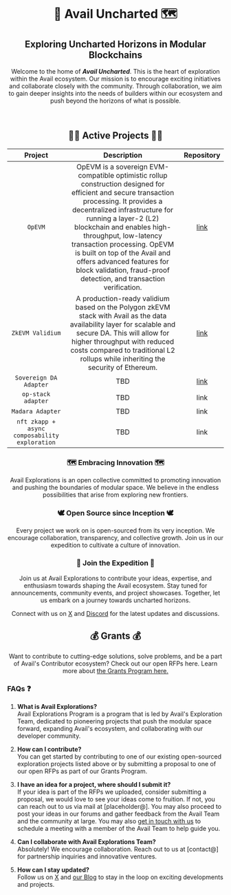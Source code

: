 <div align="center">
  
  <h1> 🚀 Avail Uncharted 🗺 </h1>
  <h2>Exploring Uncharted Horizons in Modular Blockchains</h2>
  <p>Welcome to the home of <b><i>Avail Uncharted</i></b>. This is the heart of exploration within the Avail ecosystem. Our mission is to encourage exciting initiatives and collaborate closely with the community. Through collaboration, we aim to gain deeper insights into the needs of builders within our ecosystem and push beyond the horizons of what is possible.</p>
<br>

## 🏃‍♂️ Active Projects 🏃‍♂️
| Project              | Description | Repository |
| :-------------------: | :---------: | :--------: |
| `OpEVM`        |   OpEVM is a sovereign EVM-compatible optimistic rollup construction designed for efficient and secure transaction processing. It provides a decentralized infrastructure for running a layer-2 (L2) blockchain and enables high-throughput, low-latency transaction processing. OpEVM is built on top of the Avail and offers advanced features for block validation, fraud-proof detection, and transaction verification. |  [link](https://github.com/availproject/op-evm) |
| `ZkEVM Validium` | A production-ready validium based on the Polygon zkEVM stack with Avail as the data availability layer for scalable and secure DA. This will allow for higher throughput with reduced costs compared to traditional L2 rollups while inheriting the security of Ethereum. | [link](https://github.com/QEDK/zkevm-node) |
| `Sovereign DA Adapter`           |   TBD  | [link](https://github.com/availproject/sovereign-sdk/tree/main) |
| `op-stack adapter`    |  TBD   | link |
| `Madara Adapter` |  TBD   | link |
| `nft zkapp + async composability exploration` |  TBD   | link |

### 🗺 Embracing Innovation 🗺
Avail Explorations is an open collective committed to promoting innovation and pushing the boundaries of modular space. We believe in the endless possibilities that arise from exploring new frontiers.

### 🕊 Open Source since Inception 🕊
Every project we work on is open-sourced from its very inception. We encourage collaboration, transparency, and collective growth. Join us in our expedition to cultivate a culture of innovation.

### 👥 Join the Expedition 👥
Join us at Avail Explorations to contribute your ideas, expertise, and enthusiasm towards shaping the Avail ecosystem. Stay tuned for announcements, community events, and project showcases. Together, let us embark on a journey towards uncharted horizons.

Connect with us on [X](https://x.com/AvailProject) and [Discord](https://discord.gg/y6fHnxZQX8) for the latest updates and discussions.

## 💰 Grants 💰
Want to contribute to cutting-edge solutions, solve problems, and be a part of Avail's Contributor ecosystem? Check out our open RFPs here. Learn more about [the Grants Program here.](https://github.com/availproject/avail-explorations/blob/1a3a32f1476f7bcd1357a066d410ef9a087168fd/grants/grants.md)

</div>

### FAQs ❓
1. **What is Avail Explorations?** <br>
Avail Explorations Program is a program that is led by Avail's Exploration Team, dedicated to pioneering projects that push the modular space forward, expanding Avail's ecosystem, and collaborating with our developer community.

2. **How can I contribute?** <br>
You can get started by contributing to one of our existing open-sourced exploration projects listed above or by submitting a proposal to one of our open RFPs as part of our Grants Program. 

3. **I have an idea for a project, where should I submit it?** <br>
If your idea is part of the RFPs we uploaded, consider submitting a proposal, we would love to see your ideas come to fruition. If not, you can reach out to us via mail at [placeholder@]. You may also proceed to post your ideas in our forums and gather feedback from the Avail Team and the community at large. You may also [get in touch with us](https://airtable.com/app3uGEo7mZ5jbIfW/shrLfg0gF0RiQ7kfV) to schedule a meeting with a member of the Avail Team to help guide you.

4. **Can I collaborate with Avail Explorations Team?** <br>
Absolutely! We encourage collaboration. Reach out to us at [contact@] for partnership inquiries and innovative ventures.

5. **How can I stay updated?** <br>
Follow us on [X](https://x.com/AvailProject) and [our Blog](https://blog.availproject.org/) to stay in the loop on exciting developments and projects.
